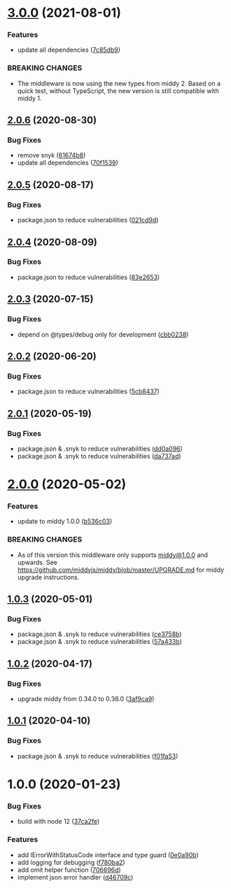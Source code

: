 # [3.0.0](https://github.com/dbartholomae/middy-middleware-json-error-handler/compare/2.0.6...3.0.0) (2021-08-01)


### Features

* update all dependencies ([7c85db9](https://github.com/dbartholomae/middy-middleware-json-error-handler/commit/7c85db93a46a491e21d980332f10af7c61947151))


### BREAKING CHANGES

* The middleware is now using the new types from middy 2. Based on a quick test, without TypeScript, the new version is still compatible with middy 1.

## [2.0.6](https://github.com/dbartholomae/middy-middleware-json-error-handler/compare/2.0.5...2.0.6) (2020-08-30)


### Bug Fixes

* remove snyk ([61674b8](https://github.com/dbartholomae/middy-middleware-json-error-handler/commit/61674b87fc4a7b897efa0d624fd4a5d0117215b9))
* update all dependencies ([70f1539](https://github.com/dbartholomae/middy-middleware-json-error-handler/commit/70f15397b3f3b6f175755df15ad3cb029c243213))

## [2.0.5](https://github.com/dbartholomae/middy-middleware-json-error-handler/compare/2.0.4...2.0.5) (2020-08-17)


### Bug Fixes

* package.json to reduce vulnerabilities ([021cd9d](https://github.com/dbartholomae/middy-middleware-json-error-handler/commit/021cd9d0a94c367e2766c7474dddd9de8b3790dd))

## [2.0.4](https://github.com/dbartholomae/middy-middleware-json-error-handler/compare/2.0.3...2.0.4) (2020-08-09)


### Bug Fixes

* package.json to reduce vulnerabilities ([83e2653](https://github.com/dbartholomae/middy-middleware-json-error-handler/commit/83e2653fd8a9d1e4d6db70223f1f793b1d24d89a))

## [2.0.3](https://github.com/dbartholomae/middy-middleware-json-error-handler/compare/2.0.2...2.0.3) (2020-07-15)


### Bug Fixes

* depend on @types/debug only for development ([cbb0238](https://github.com/dbartholomae/middy-middleware-json-error-handler/commit/cbb02381c7574134f413506744aab2c3d4ffaf4f))

## [2.0.2](https://github.com/dbartholomae/middy-middleware-json-error-handler/compare/2.0.1...2.0.2) (2020-06-20)


### Bug Fixes

* package.json to reduce vulnerabilities ([5cb8437](https://github.com/dbartholomae/middy-middleware-json-error-handler/commit/5cb8437fbc0043759eb32f7f20494412e45f93cd))

## [2.0.1](https://github.com/dbartholomae/middy-middleware-json-error-handler/compare/2.0.0...2.0.1) (2020-05-19)


### Bug Fixes

* package.json & .snyk to reduce vulnerabilities ([dd0a096](https://github.com/dbartholomae/middy-middleware-json-error-handler/commit/dd0a096b672d46ad54e7f7ad0ee52ce626f50684))
* package.json & .snyk to reduce vulnerabilities ([da737ad](https://github.com/dbartholomae/middy-middleware-json-error-handler/commit/da737adf920dbd5110dcf46de6d87256527fb140))

# [2.0.0](https://github.com/dbartholomae/middy-middleware-json-error-handler/compare/1.0.3...2.0.0) (2020-05-02)


### Features

* update to middy 1.0.0 ([b536c03](https://github.com/dbartholomae/middy-middleware-json-error-handler/commit/b536c0310c2119f9d67bb19d03982353efc59d07))


### BREAKING CHANGES

* As of this version this middleware only supports middy@1.0.0 and upwards. See https://github.com/middyjs/middy/blob/master/UPGRADE.md for middy upgrade instructions.

## [1.0.3](https://github.com/dbartholomae/middy-middleware-json-error-handler/compare/1.0.2...1.0.3) (2020-05-01)


### Bug Fixes

* package.json & .snyk to reduce vulnerabilities ([ce3758b](https://github.com/dbartholomae/middy-middleware-json-error-handler/commit/ce3758be22d03567f5dfbfbe1da46a91ce502591))
* package.json & .snyk to reduce vulnerabilities ([57a433b](https://github.com/dbartholomae/middy-middleware-json-error-handler/commit/57a433b3ef1bd24814dbdb5a2cf6b4a8a821a8db))

## [1.0.2](https://github.com/dbartholomae/middy-middleware-json-error-handler/compare/1.0.1...1.0.2) (2020-04-17)


### Bug Fixes

* upgrade middy from 0.34.0 to 0.36.0 ([3af9ca9](https://github.com/dbartholomae/middy-middleware-json-error-handler/commit/3af9ca995a6bacb2ab32fa27f8a0ed6fbb3eb5ab))

## [1.0.1](https://github.com/dbartholomae/middy-middleware-json-error-handler/compare/1.0.0...1.0.1) (2020-04-10)


### Bug Fixes

* package.json & .snyk to reduce vulnerabilities ([f01fa53](https://github.com/dbartholomae/middy-middleware-json-error-handler/commit/f01fa5317068b7e2a5b6f37c8dbaa6c8905a3695))

# 1.0.0 (2020-01-23)


### Bug Fixes

* build with node 12 ([37ca2fe](https://github.com/dbartholomae/middy-middleware-json-error-handler/commit/37ca2fee71459d9c16de5797a2606f13fb819a43))


### Features

* add IErrorWithStatusCode interface and type guard ([0e0a90b](https://github.com/dbartholomae/middy-middleware-json-error-handler/commit/0e0a90bd06fced3d620a003e7d81419ddbba4d89))
* add logging for debugging ([f780ba2](https://github.com/dbartholomae/middy-middleware-json-error-handler/commit/f780ba22fe89ee02b3af0d03ea99be9e9c917f54))
* add omit helper function ([706696d](https://github.com/dbartholomae/middy-middleware-json-error-handler/commit/706696d4c84b6a15d31916f753d7de9da66e6cb7))
* implement json error handler ([d46709c](https://github.com/dbartholomae/middy-middleware-json-error-handler/commit/d46709c91257900055393929cdb571eaaf9ab7e6))

